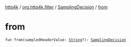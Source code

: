 [http4k](../../index.md) / [org.http4k.filter](../index.md) / [SamplingDecision](index.md) / [from](./from.md)

# from

`fun from(sampledHeaderValue: `[`String`](https://kotlinlang.org/api/latest/jvm/stdlib/kotlin/-string/index.html)`?): `[`SamplingDecision`](index.md)